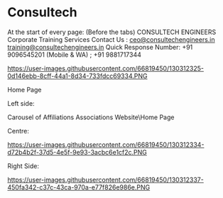 # Consultech


At the start of every page:
(Before the tabs)
CONSULTECH ENGINEERS
Corporate Training Services 
Contact Us :    ceo@consultechengineers.in		  training@consultechengineers.in 
Quick Response Number:  +91 9096545201 (Mobile & WA)     ;   +91 9881717344 

https://user-images.githubusercontent.com/66819450/130312325-0d146ebb-8cff-44a1-8d34-733fdcc69334.PNG


Home Page

Left side:

Carousel of Affiliations Associations
Website\Home Page


Centre:

https://user-images.githubusercontent.com/66819450/130312334-d72b4b2f-37d5-4e5f-9e93-3acbc6e1cf2c.PNG

Right Side:

https://user-images.githubusercontent.com/66819450/130312337-450fa342-c37c-43ca-970a-e77f826e986e.PNG
